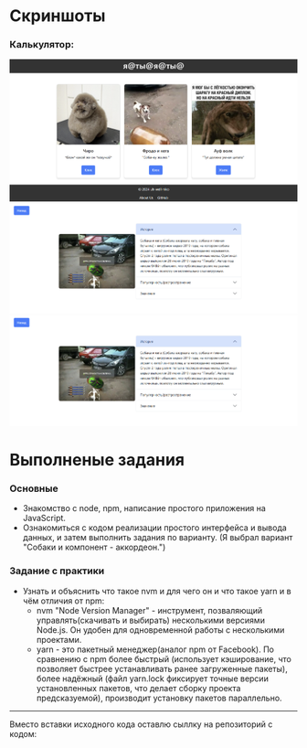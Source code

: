 # Скриншоты
### Калькулятор:
![alt text](images/scrin/scrin-1.png)
![alt text](images/scrin/scrin-2.png)
![alt text](images/scrin/scrin-2.png)


# Выполненые задания
### Основные
- Знакомство с node, npm, написание простого приложения на JavaScript.
- Ознакомиться с кодом реализации простого интерфейса и вывода данных, и затем выполнить задания по варианту. (Я выбрал вариант "Собаки и компонент - аккордеон.")
### Задание с практики
- Узнать и объяснить что такое nvm и для чего он и что такое yarn и в чём отличия от npm:
    - nvm "Node Version Manager" - инструмент, позваляющий управлять(скачивать и выбирать) несколькими версиями Node.js. Он удобен для одновременной работы с несколькими проектами.
    - yarn - это пакетный менеджер(аналог npm от Facebook). По сравнению с npm более быстрый (использует кэширование, что позволяет быстрее устанавливать ранее загруженные пакеты), более надёжный (файл yarn.lock фиксирует точные версии установленных пакетов, что делает сборку проекта предсказуемой), производит установку пакетов параллельно.
___
Вместо вставки исходного кода оставлю сыллку на репозиторий с кодом: 
